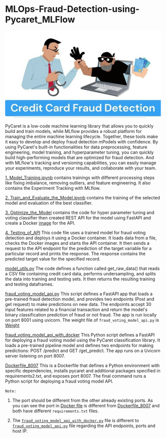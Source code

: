 # **MLOps-Fraud-Detection-using-Pycaret_MLFlow**

![Credit Card Fraud](Credit%20card_fraud.jpg)

 PyCaret is a low-code machine learning library that allows you to quickly build and train models, while MLflow provides a robust platform for managing the entire machine learning lifecycle.
 Together, these tools make it easy to develop and deploy fraud detection mPodels with confidence. By using PyCaret's built-in functionalities for data preprocessing, feature engineering, model training, and hyperparameter tuning, you can quickly build high-performing models that are optimized for fraud detection. And with MLflow's tracking and versioning capabilities, you can easily manage your experiments, reproduce your results, and collaborate with your team.

[1. Model_Training.ipynb](1.%20Model_Training.ipynb)
contains trainings with different processing steps like fixing imbalance, removing outliers, and feature engineering. It also contains the Experiment Tracking with MLflow.

[2. Train_and_Evaluate_the_Model.ipynb](2.%20Train_and_Evaluate_the_Model.ipynb)
contains the training of the selected model and evaluation of the best classifier.

[3. Optimize_the_Model](3.%20Optimize_the_Model.ipynb)
contains the code for hyper parameter tuning and voting classifier then created REST API for the model using FastAPI and create a Docker [image](Dockerfile) for the API.

[4. Testing_of_API](4.%20Testing_of_API.ipynb)
This code file uses a trained model for fraud voting detection and deploys it using a Docker container. It loads data from a file, checks the Docker images and starts the API container. It then sends a request to the API endpoint for the prediction of the target variable for a particular record and prints the response. The response contains the predicted target value for the specified record.

[model_utils.py](model_utils.py) 
The code defines a function called get_raw_data() that reads a CSV file containing credit card data, performs undersampling, and splits the data into training and testing sets. It then returns the resulting training and testing dataframes.

[fraud_voting_model_api.py](fraud_voting_model_api.py)
This script defines a FastAPI app that loads a pre-trained fraud detection model, and provides two endpoints (Post and get request) to make predictions on new data. The endpoints accept 30 input features related to a financial transaction and return the model's binary classification prediction of fraud or not fraud. The app is run locally on port 8001 using uvicorn. The weight file of `fraud_voting_model_api.py` is [Weight](fraud_voting_model_api.pkl)

[fraud_voting_model_api_with_docker](fraud_voting_model_api_with_docker.py)
This Python script defines a FastAPI for deploying a fraud voting model using the PyCaret classification library. It loads a pre-trained pipeline model and defines two endpoints for making predictions: POST /predict and GET /get_predict. The app runs on a Uvicorn server listening on port 8007.

[Dockerfile_8007](Dockerfile_8007)
This is a Dockerfile that defines a Python environment with specific dependencies, installs pycaret and additional packages specified in requirements2.txt, and exposes port 8007. The final command runs a Python script for deploying a fraud voting model API. 

`Note:` 
1. The port should be different from the other already existing ports. As you can see the port in 
[Docker file](Dockerfile) is different from [Dockerfile_8007](Dockerfile_8007) and both have different `requirements.txt` files.

2. The [`fraud_voting_model_api_with_docker.py`](fraud_voting_model_api_with_docker.py) file is different to [`fraud_voting_model_api.py`](fraud_voting_model_api.py) file regarding the API endpoints, ports and host IP. 


